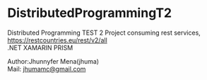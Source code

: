 # DistributedProgrammingT2
Distributed Programming TEST 2
Project consuming rest services, https://restcountries.eu/rest/v2/all
<br/>
.NET XAMARIN PRISM

Author:Jhunnyfer Mena(jhuma)
<br/>
Mail: jhumamc@gmail.com
